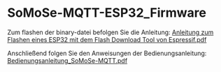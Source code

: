<h1>SoMoSe-MQTT-ESP32_Firmware</h1>

Zum flashen der binary-datei befolgen Sie die Anleitung: [Anleitung zum Flashen eines ESP32 mit dem Flash Download Tool von Espressif.pdf](https://github.com/BeFlE/SoMoSe/blob/main/SoMoSe-MQTT-ESP32_Firmware/Anleitung%20zum%20Flashen%20eines%20ESP32%20mit%20dem%20Flash%20Download%20Tool%20von%20Espressif.pdf)

Anschließend folgen Sie den Anweisungen der Bedienungsanleitung: [Bedienungsanleitung_SoMoSe-MQTT.pdf](https://github.com/BeFlE/SoMoSe/blob/main/SoMoSe-MQTT-ESP32_Firmware/Bedienungsanleitung_SoMoSe-MQTT.pdf)
